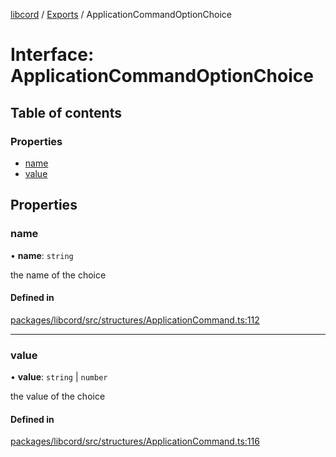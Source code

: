 [libcord](../README.md) / [Exports](../modules.md) / ApplicationCommandOptionChoice

# Interface: ApplicationCommandOptionChoice

## Table of contents

### Properties

- [name](ApplicationCommandOptionChoice.md#name)
- [value](ApplicationCommandOptionChoice.md#value)

## Properties

### name

• **name**: `string`

the name of the choice

#### Defined in

[packages/libcord/src/structures/ApplicationCommand.ts:112](https://github.com/Libcord/libcord/blob/f9964b8/packages/libcord/src/structures/ApplicationCommand.ts#L112)

___

### value

• **value**: `string` \| `number`

the value of the choice

#### Defined in

[packages/libcord/src/structures/ApplicationCommand.ts:116](https://github.com/Libcord/libcord/blob/f9964b8/packages/libcord/src/structures/ApplicationCommand.ts#L116)
